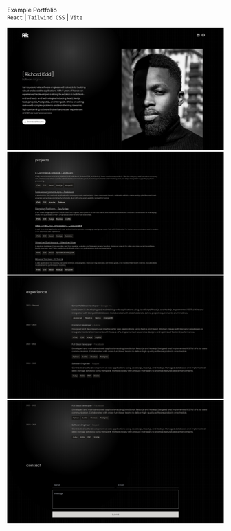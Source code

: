 Example Portfolio
<br>
``React`` | ``Tailwind CSS`` | ``Vite``
<br>
<br>
![](richardKidd-1.jpg)
![](richardKidd-2.jpg)
![](richardKidd-3.jpg)
![](richardKidd-4.jpg)
